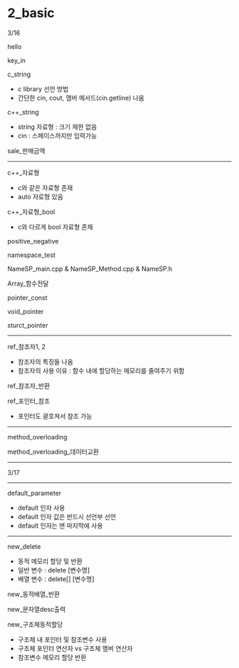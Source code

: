 # 2_basic
3/16

hello

key_in

c_string
- c library 선언 방법
- 간단한 cin, cout, 맴버 메서드(cin.getline) 나옴

c++_string
- string 자료형 : 크기 제한 없음
- cin : 스페이스까지만 입력가능

sale_판매금액

---
c++_자료형
- c와 같은 자료형 존재
- auto 자료형 있음

c++_자료형_bool
- c와 다르게 bool 자료형 존재

positive_negative

namespace_test

NameSP_main.cpp & NameSP_Method.cpp & NameSP.h

Array_함수전달

pointer_const

void_pointer

sturct_pointer


---
ref_참조자1, 2
- 참조자의 특징들 나옴
- 참조자의 사용 이유 : 함수 내에 할당하는 메모리를 줄여주기 위함

ref_참조자_반환

ref_포인터_참조
- 포인터도 괄호쳐서 참조 가능
---
method_overloading

method_overloading_데이터교환


---
3/17

---
default_parameter
- default 인자 사용
- default 인자 값은 반드시 선언부 선언
- default 인자는 맨 마지막에 사용
---
new_delete
- 동적 메모리 할당 및 반환
- 일반 변수 : delete [변수명]
- 배열 변수 : delete[] [변수명]

new_동적배열_반환

new_문자열desc출력

new_구조체동적할당
- 구조체 내 포인터 및 참조변수 사용
- 구조체 포인터 연산자 vs 구조체 멤버 연산자
- 참조변수 메모리 할당 반환
